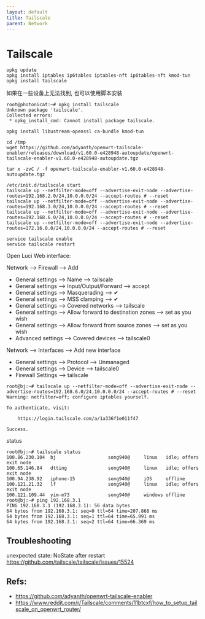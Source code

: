 ```yaml
---
layout: default
title: Tailscale
parent: Network
---
```


# Tailscale

```shell
opkg update
opkg install iptables ip6tables iptables-nft ip6tables-nft kmod-tun
opkg install tailscale
```

如果在一些设备上无法找到, 也可以使用脚本安装

```shell
root@photonicat:~# opkg install tailscale
Unknown package 'tailscale'.
Collected errors:
 * opkg_install_cmd: Cannot install package tailscale.

opkg install libustream-openssl ca-bundle kmod-tun

cd /tmp
wget https://github.com/adyanth/openwrt-tailscale-enabler/releases/download/v1.60.0-e428948-autoupdate/openwrt-tailscale-enabler-v1.60.0-e428948-autoupdate.tgz

tar x -zvC / -f openwrt-tailscale-enabler-v1.60.0-e428948-autoupdate.tgz

/etc/init.d/tailscale start
tailscale up --netfilter-mode=off --advertise-exit-node --advertise-routes=192.168.2.0/24,10.0.0.0/24 --accept-routes # --reset
tailscale up --netfilter-mode=off --advertise-exit-node --advertise-routes=192.168.3.0/24,10.0.0.0/24 --accept-routes # --reset
tailscale up --netfilter-mode=off --advertise-exit-node --advertise-routes=192.168.6.0/24,10.0.0.0/24 --accept-routes # --reset
tailscale up --netfilter-mode=off --advertise-exit-node --advertise-routes=172.16.0.0/24,10.0.0.0/24 --accept-routes # --reset
```

```shell
service tailscale enable
service tailscale restart
```

Open Luci Web interface:

Network --> Firewall --> Add

+ General settings --> Name --> tailscale
+ General settings --> Input/Output/Forward --> accept
+ General settings --> Masquerading --> ✔
+ General settings --> MSS clamping --> ✔
+ General settings --> Covered networks --> tailscale
+ General settings --> Allow forward to destination zones --> set as you wish
+ General settings --> Allow forward from source zones --> set as you wish
+ Advanced settings --> Covered devices --> tailscale0

Network --> Interfaces --> Add new interface

+ General settings --> Protocol --> Unmanaged
+ General settings --> Device --> tailscale0
+ Firewall Settings --> tailscale

```shell
root@bj:~# tailscale up --netfilter-mode=off --advertise-exit-node --advertise-routes=192.168.6.0/24,10.0.0.0/24 --accept-routes # --reset
Warning: netfilter=off; configure iptables yourself.

To authenticate, visit:

	https://login.tailscale.com/a/1a336f1e011f47

Success.
```

status

```shell
root@bj:~# tailscale status
100.86.230.104  bj                   song940@     linux   idle; offers exit node
100.65.146.84   dtting               song940@     linux   idle; offers exit node
100.94.238.92   iphone-15            song940@     iOS     offline
100.121.21.32   lf                   song940@     linux   idle; offers exit node
100.121.109.44  yim-m73              song940@     windows offline
root@bj:~# ping 192.168.3.1
PING 192.168.3.1 (192.168.3.1): 56 data bytes
64 bytes from 192.168.3.1: seq=0 ttl=64 time=207.868 ms
64 bytes from 192.168.3.1: seq=1 ttl=64 time=65.991 ms
64 bytes from 192.168.3.1: seq=2 ttl=64 time=66.369 ms
```

## Troubleshooting

unexpected state: NoState after restart
https://github.com/tailscale/tailscale/issues/15524


## Refs:

+ https://github.com/adyanth/openwrt-tailscale-enabler
+ https://www.reddit.com/r/Tailscale/comments/11btcxf/how_to_setup_tailscale_on_openwrt_router/
